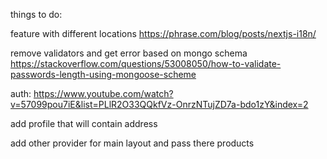 things to do:

feature with different locations https://phrase.com/blog/posts/nextjs-i18n/

remove validators and get error based on mongo schema
https://stackoverflow.com/questions/53008050/how-to-validate-passwords-length-using-mongoose-scheme

auth:
https://www.youtube.com/watch?v=57099pou7iE&list=PLlR2O33QQkfVz-OnrzNTujZD7a-bdo1zY&index=2

add profile that will contain address

add other provider for main layout and pass there products
